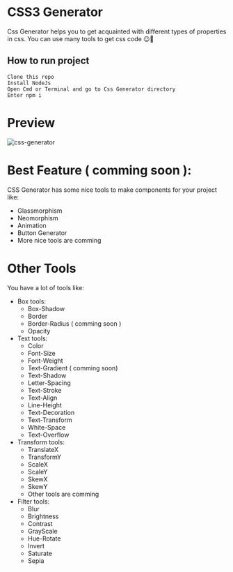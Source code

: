 # CSS3 Generator
Css Generator helps you to get acquainted with different types of properties in css. You can use many tools to get css code 😉🧨

## How to run project
    Clone this repo 
    Install NodeJs
    Open Cmd or Terminal and go to Css Generator directory
    Enter npm i

# Preview
![css-generator](https://user-images.githubusercontent.com/89915857/137693802-0738bc64-ca17-41fd-ac1b-fb8dcbe7855c.png)

# Best Feature ( comming soon ):
CSS Generator has some nice tools to make components for your project like:
- Glassmorphism
- Neomorphism
- Animation
- Button Generator
- More nice tools are comming

# Other Tools
You have a lot of tools like:
- Box tools:
  - Box-Shadow
  - Border
  - Border-Radius ( comming soon )
  - Opacity
- Text tools:
  - Color
  - Font-Size
  - Font-Weight
  - Text-Gradient ( comming soon)
  - Text-Shadow
  - Letter-Spacing
  - Text-Stroke
  - Text-Align
  - Line-Height
  - Text-Decoration
  - Text-Transform
  - White-Space
  - Text-Overflow
- Transform tools:
  - TranslateX
  - TransformY
  - ScaleX
  - ScaleY
  - SkewX
  - SkewY
  - Other tools are comming
- Filter tools:
  - Blur
  - Brightness
  - Contrast
  - GrayScale
  - Hue-Rotate
  - Invert
  - Saturate
  - Sepia
